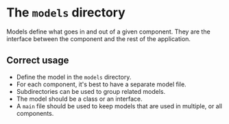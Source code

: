 # The `models` directory
Models define what goes in and out of a given component. They are the interface between the component and the rest of the application.

## Correct usage
- Define the model in the `models` directory.
- For each component, it's best to have a separate model file.
- Subdirectories can be used to group related models.
- The model should be a class or an interface.
- A `main` file should be used to keep models that are used in multiple, or all components.